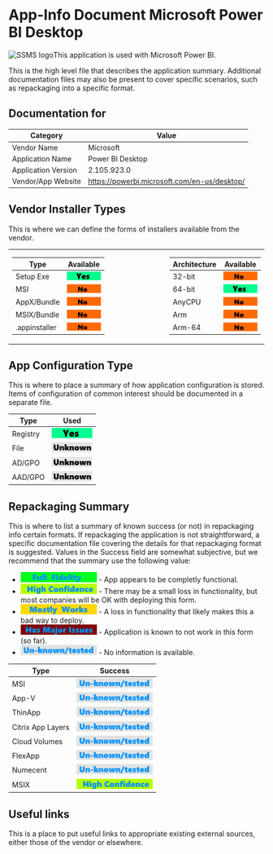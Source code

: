 # App-Info Document Microsoft Power BI Desktop



[<img src="/media/AppIcons/PBIDesktop-Square44x44Logo.targetsize-48.png" align="left" alt="SSMS logo"  />](/media/AppIcons/PBIDesktop-Square44x44Logo.targetsize-48.png)  This application is used with Microsoft Power BI.



This is the high level file that describes the application summary.  Additional documentation files may also be present to cover specific scenarios, such as repackaging into a specific format. 

## Documentation for

| Category | Value |
|-----|-------------------------------------------------------|
| Vendor Name | Microsoft |
| Application Name| Power BI Desktop |
| Application Version | 2.105.923.0  |
| Vendor/App Website| https://powerbi.microsoft.com/en-us/desktop/ |



## Vendor Installer Types

This is where we can define the forms of installers available from the vendor.
<table >
<tr>
<td>

| Type | Available |
|----|----|
| Setup Exe | [<img src="/media/Yes.png" alt="Yes" />](/media/Yes.png) |
| MSI | [<img src="/media/No.png" alt="No" />](/media/No.png) |
| AppX/Bundle | [<img src="/media/No.png" alt="No" />](/media/No.png) |
| MSIX/Bundle | [<img src="/media/No.png" alt="No" />](/media/No.png) |
| .appinstaller | [<img src="/media/No.png" alt="No" />](/media/No.png) |

</td>
<td width=100></td>
<td>

| Architecture | Available |
|----|----|
| 32-bit | [<img src="/media/No.png" alt="No" />](/media/No.png) |
| 64-bit | [<img src="/media/Yes.png" alt="Yes" />](/media/Yes.png) |
| AnyCPU | [<img src="/media/No.png" alt="No" />](/media/No.png) |
| Arm | [<img src="/media/No.png" alt="No" />](/media/No.png) |
| Arm-64 | [<img src="/media/No.png" alt="No" />](/media/No.png) |

</td>
</tr>
</table>

## App Configuration Type

This is where to place a summary of how application configuration is stored.  Items of configuration of common interest should be documented in a separate file.

| Type | Used |
|----|----|
| Registry | [<img src="/media/Yes.png" alt="Yes" />](/media/Yes.png) |
| File | [<img src="/media/Unknown.png" alt="Unknown" />](/media/Unknown.png) |
| AD/GPO | [<img src="/media/Unknown.png" alt="Unknown" />](/media/Unknown.png) |
| AAD/GPO | [<img src="/media/Unknown.png" alt="Unknown" />](/media/Unknown.png) |


## Repackaging Summary

This is where to list a summary of known success (or not) in repackaging info certain formats.  If repackaging the application is not straightforward, a specific documentation file covering the details for that repackaging format is suggested. Values in the Success field are somewhat subjective, but we recommend that the summary use the following value:

* [<img src="/media/CatFullFidelity.png" alt="Full Fidelity" />](/media/CatFullFidelity.png) - App appears to be completly functional.
* [<img src="/media/CatHighConfidence.png" alt="High Confidence" />](/media/CatHighConfidence.png) - There may be a small loss in functionality, but most companies will be OK with deploying this form.
* [<img src="/media/CatMostlyWorks.png" alt="Mostly Works" />](/media/CatMostlyWorks.png) - A loss in functionality that likely makes this a bad way to deploy.
* [<img src="/media/CatIssues.png" alt="Has Issues" />](/media/CatIssues.png) - Application is known to not work in this form (so far).
* [<img src="/media/CatUnknown.png" alt="Unknown/Untested" />](/media/CatUnknown.png) - No information is available.


| Type | Success |
|----|----|
| MSI | [<img src="/media/CatUnknown.png" alt="Unknown/Untested" />](/media/CatUnknown.png) |
| App-V |[<img src="/media/CatUnknown.png" alt="Unknown/Untested" />](/media/CatUnknown.png) |
| ThinApp | [<img src="/media/CatUnknown.png" alt="Unknown/Untested" />](/media/CatUnknown.png) |
| Citrix App Layers | [<img src="/media/CatUnknown.png" alt="Unknown/Untested" />](/media/CatUnknown.png) |
| Cloud Volumes | [<img src="/media/CatUnknown.png" alt="Unknown/Untested" />](/media/CatUnknown.png) |
| FlexApp | [<img src="/media/CatUnknown.png" alt="Unknown/Untested" />](/media/CatUnknown.png) |
| Numecent | [<img src="/media/CatUnknown.png" alt="Unknown/Untested" />](/media/CatUnknown.png) |
| MSIX | [<img src="/media/CatHighConfidence.png" alt="High Confidence" />](/media/CatHighConfidence.png) |

## Useful links
This is a place to put useful links to appropriate existing external sources, either those of the vendor or elsewhere.
